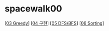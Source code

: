 # spacewalk00
[[03 Greedy](https://www.notion.so/1-03-Greedy-6947c4ad7a5f488ca67f0e559ad3c263?pvs=4)]
[[04 구현](https://www.notion.so/2-04-2440fe661e5f462cad89a084e3d98a0e)]
[[05 DFS/BFS](https://www.notion.so/3-DFS-BFS-cdf63733371a4b988b553637cd0b2004)]
[[06 Sorting](https://www.notion.so/4-b11f8a990a244b10a06f8e22eb85ba2a)]
